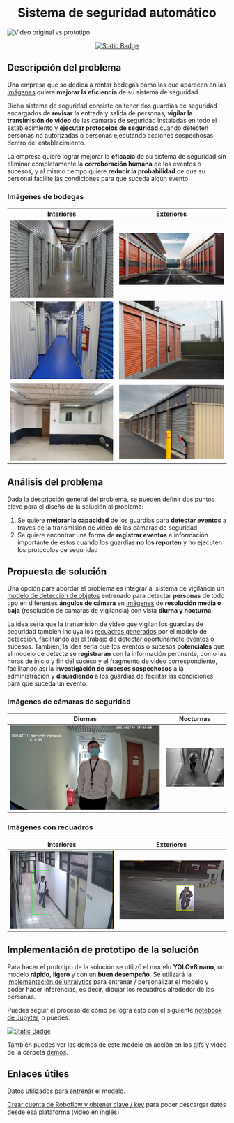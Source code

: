 <h1 align="center"><strong> Sistema de seguridad automático</strong></h1>

![Video original vs prototipo](demos/Video-prototipo.gif)

<div align="center">
<a href="https://colab.research.google.com/github/Jorge-Islas/Sistema-seguridad-automatico/blob/main/Sistema-seguridad-automatico.ipynb"><img alt="Static Badge" src="https://img.shields.io/badge/-Pru%C3%A9balo%20en%20Colab-fbfbfb?style=for-the-badge&logo=googlecolab&logoColor=%23FBFBFB&labelColor=%23F9AB00&color=%23050505"></a>
</div>

## Descripción del problema

Una empresa que se dedica a rentar bodegas como las que aparecen en las [imágenes](#imágenes-de-bodegas) quiere **mejorar la eficiencia** de su sistema de seguridad. 

Dicho sistema de seguridad consiste en tener dos guardias de seguridad encargados de **revisar** la entrada y salida de personas, **vigilar la transimisión de video** de las cámaras de seguridad instaladas en todo el establecimiento y **ejecutar protocolos de seguridad** cuando detecten personas no autorizadas o personas ejecutando acciones sospechosas dentro del establecimiento.

La empresa quiere lograr mejorar la **eficacia** de su sistema de seguridad sin eliminar completamente la **corroboración humana** de los eventos o sucesos, y al mismo tiempo quiere **reducir la probabilidad** de que su personal facilite las condiciones para que suceda algún evento.

### Imágenes de bodegas

| Interiores | Exteriores |
| --- | --- |
| ![Bodegas 1](img/bodegas/bodegas-1.jpg) | ![Bodegas 2](img/bodegas/bodegas-2.jpg) |
| ![Bodegas 3](img/bodegas/bodegas-3.jpg) | ![Bodegas 4](img/bodegas/bodegas-4.jpg) |
| ![Bodegas 5](img/bodegas/bodegas-5.jpg) | ![Bodegas 6](img/bodegas/bodegas-6.jpeg) |

## Análisis del problema

Dada la descripción general del problema, se pueden definir dos puntos clave para el diseño de la solución al problema:

1. Se quiere **mejorar la capacidad** de los guardias para **detectar eventos** a través de la transmisión de video de las cámaras de seguridad
2. Se quiere encontrar una forma de **registrar eventos** e información importante de estos cuando los guardias **no los reporten** y no ejecuten los protocolos de seguridad

## Propuesta de solución

Una opción para abordar el problema es integrar al sistema de vigilancia un [modelo de detección de objetos](https://jorgeislas.com/2024/02/21/que-es-un-modelo-de-deteccion-de-objetos/) entrenado para detectar **personas** de todo tipo en diferentes **ángulos de cámara** en [imágenes](#imágenes-de-cámaras-de-seguridad) de **resolución media o baja** (resolución de cámaras de vigilancia) con vista **diurna y nocturna**. 

La idea sería que la transmisión de video que vigilan los guardias de seguridad también incluya los [recuadros generados](#imágenes-con-recuadros) por el modelo de detección, facilitando así el trabajo de detectar oportunamete eventos o sucesos. También, la idea seria que los eventos o sucesos **potenciales** que el modelo de detecte se **registraran** con la información pertinente, como las horas de inicio y fin del suceso y el fragmento de video correspondiente, facilitando así la **investigación de sucesos sospechosos** a la administración y **disuadiendo** a los guardias de facilitar las condiciones para que suceda un evento.

### Imágenes de cámaras de seguridad

| Diurnas | Nocturnas |
| ------- | --------- |
| ![Imagen diurna 1](img/cam-seguridad/imagen-diurna.jpg) | ![Imagen nocturna 1](img/cam-seguridad/imagen-nocturna.jpeg) |

### Imágenes con recuadros

| Interiores | Exteriores |
| ---------- | ---------- |
| ![Detección 1](img/cam-seguridad/ejemplo-inferencia-1.jpg) | ![alt text](img/cam-seguridad/ejemplo-inferencia-2.png) |

## Implementación de prototipo de la solución

Para hacer el prototipo de la solución se utilizó el modelo **YOLOv8 nano**, un modelo **rápido**, **ligero** y con un **buen desempeño**. Se utilizará la [implementación de ultralytics](https://github.com/ultralytics/ultralytics) para entrenar / personalizar el modelo y poder hacer inferencias, es decir, dibujar los recuadros alrededor de las personas.

Puedes seguir el proceso de cómo se logra esto con el siguiente [notebook de Jupyter](./Sistema-seguridad-automatico.ipynb), o puedes:

[![Static Badge](https://img.shields.io/badge/-Probarlo%20en%20Colab-fbfbfb?style=for-the-badge&logo=googlecolab&logoColor=%23FBFBFB&labelColor=%23F9AB00&color=%23050505&link=https%3A%2F%2Fcolab.research.google.com%2Fgithub%2FJorge-Islas%2FSistema-seguridad-automatico%2Fblob%2Fmain%2FSistema-seguridad-automatico.ipynb)](https://colab.research.google.com/github/Jorge-Islas/Sistema-seguridad-automatico/blob/main/Sistema-seguridad-automatico.ipynb)

También puedes ver las demos de este modelo en acción en los gifs y video de la carpeta [demos](./demos).

## Enlaces útiles

[Datos](https://universe.roboflow.com/project-d4kos/human-cctv) utilizados para entrenar el modelo.

[Crear cuenta de Roboflow y obtener clave / key](https://www.youtube.com/watch?v=76E6esnez8E) para poder descargar datos desde esa plataforma (video en inglés).